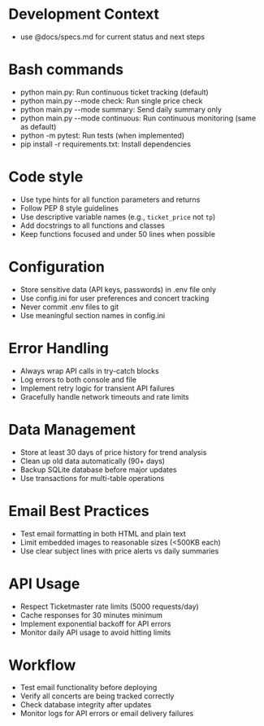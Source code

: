 # Development Context
- use @docs/specs.md for current status and next steps

# Bash commands
- python main.py: Run continuous ticket tracking (default)
- python main.py --mode check: Run single price check
- python main.py --mode summary: Send daily summary only
- python main.py --mode continuous: Run continuous monitoring (same as default)
- python -m pytest: Run tests (when implemented)
- pip install -r requirements.txt: Install dependencies

# Code style
- Use type hints for all function parameters and returns
- Follow PEP 8 style guidelines
- Use descriptive variable names (e.g., `ticket_price` not `tp`)
- Add docstrings to all functions and classes
- Keep functions focused and under 50 lines when possible

# Configuration
- Store sensitive data (API keys, passwords) in .env file only
- Use config.ini for user preferences and concert tracking
- Never commit .env files to git
- Use meaningful section names in config.ini

# Error Handling
- Always wrap API calls in try-catch blocks
- Log errors to both console and file
- Implement retry logic for transient API failures
- Gracefully handle network timeouts and rate limits

# Data Management
- Store at least 30 days of price history for trend analysis
- Clean up old data automatically (90+ days)
- Backup SQLite database before major updates
- Use transactions for multi-table operations

# Email Best Practices
- Test email formatting in both HTML and plain text
- Limit embedded images to reasonable sizes (<500KB each)
- Use clear subject lines with price alerts vs daily summaries

# API Usage
- Respect Ticketmaster rate limits (5000 requests/day)
- Cache responses for 30 minutes minimum
- Implement exponential backoff for API errors
- Monitor daily API usage to avoid hitting limits

# Workflow
- Test email functionality before deploying
- Verify all concerts are being tracked correctly
- Check database integrity after updates
- Monitor logs for API errors or email delivery failures
